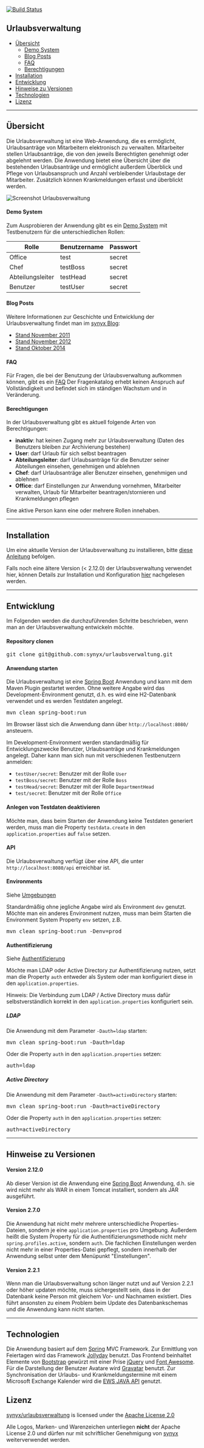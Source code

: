 [![Build Status](https://travis-ci.org/synyx/urlaubsverwaltung.png)](https://travis-ci.org/synyx/urlaubsverwaltung)


## Urlaubsverwaltung

* [Übersicht](#übersicht)
    * [Demo System](#demo-system)
    * [Blog Posts](#blog-posts)
    * [FAQ](#faq)
    * [Berechtigungen](#berechtigungen)
* [Installation](#installation)
* [Entwicklung](#entwicklung)
* [Hinweise zu Versionen](#hinweise-zu-versionen)
* [Technologien](#technologien)
* [Lizenz](#lizenz)

---

## Übersicht

Die Urlaubsverwaltung ist eine Web-Anwendung, die es ermöglicht, Urlaubsanträge von Mitarbeitern elektronisch zu
verwalten. Mitarbeiter stellen Urlaubsanträge, die von den jeweils Berechtigten genehmigt oder abgelehnt werden.
Die Anwendung bietet eine Übersicht über die bestehenden Urlaubsanträge und ermöglicht außerdem Überblick und Pflege
von Urlaubsanspruch und Anzahl verbleibender Urlaubstage der Mitarbeiter. Zusätzlich können Krankmeldungen erfasst und
überblickt werden.

![Screenshot Urlaubsverwaltung](http://synyx.de/images/opensource/screen_01.jpg)

#### Demo System

Zum Ausprobieren der Anwendung gibt es ein [Demo System](http://urlaubsverwaltung-demo.synyx.de) mit Testbenutzern für
die unterschiedlichen Rollen:

| Rolle             | Benutzername  | Passwort |
| ----------------- | ------------- | -------- |
| Office            | test          | secret   |
| Chef              | testBoss      | secret   |
| Abteilungsleiter  | testHead      | secret   |
| Benutzer          | testUser      | secret   |

#### Blog Posts

Weitere Informationen zur Geschichte und Entwicklung der Urlaubsverwaltung findet man im
[synyx Blog](http://blog.synyx.de):

* [Stand November 2011](http://blog.synyx.de/2011/11/elektronische-urlaubsverwaltung-made-by-youngsters/)
* [Stand November 2012](http://blog.synyx.de/2012/11/urlaubsverwaltung-was-hat-sich-getan/)
* [Stand Oktober 2014](http://blog.synyx.de/2014/10/urlaubsverwaltung-goes-mobile/)

#### FAQ

Für Fragen, die bei der Benutzung der Urlaubsverwaltung aufkommen können, gibt es ein
[FAQ](https://github.com/synyx/urlaubsverwaltung/wiki/FAQ)
Der Fragenkatalog erhebt keinen Anspruch auf Vollständigkeit und befindet sich im ständigen Wachstum und in Veränderung.

#### Berechtigungen

In der Urlaubsverwaltung gibt es aktuell folgende Arten von Berechtigungen:

* **inaktiv**: hat keinen Zugang mehr zur Urlaubsverwaltung (Daten des Benutzers bleiben zur Archivierung bestehen)
* **User**: darf Urlaub für sich selbst beantragen
* **Abteilungsleiter**: darf Urlaubsanträge für die Benutzer seiner Abteilungen einsehen, genehmigen und ablehnen
* **Chef**: darf Urlaubsanträge aller Benutzer einsehen, genehmigen und ablehnen
* **Office**: darf Einstellungen zur Anwendung vornehmen, Mitarbeiter verwalten, Urlaub für Mitarbeiter
beantragen/stornieren und Krankmeldungen pflegen

Eine aktive Person kann eine oder mehrere Rollen innehaben.

---

## Installation

Um eine aktuelle Version der Urlaubsverwaltung zu installieren, bitte [diese Anleitung](INSTALLATION_AS_JAR.md)
befolgen.

Falls noch eine ältere Version (< 2.12.0) der Urlaubsverwaltung verwendet hier, können Details zur Installation und
Konfiguration [hier](INSTALLATION_AS_WAR.md) nachgelesen werden.

---

## Entwicklung

Im Folgenden werden die durchzuführenden Schritte beschrieben, wenn man an der Urlaubsverwaltung entwickeln möchte.

#### Repository clonen

<pre>git clone git@github.com:synyx/urlaubsverwaltung.git</pre>

#### Anwendung starten

Die Urlaubsverwaltung ist eine [Spring Boot](http://projects.spring.io/spring-boot/) Anwendung und kann mit dem Maven
Plugin gestartet werden. Ohne weitere Angabe wird das Development-Environment genutzt, d.h. es wird eine H2-Datenbank
verwendet und es werden Testdaten angelegt.

<pre>mvn clean spring-boot:run</pre>

Im Browser lässt sich die Anwendung dann über `http://localhost:8080/` ansteuern.

Im Development-Environment werden standardmäßig für Entwicklungszwecke Benutzer, Urlaubsanträge und Krankmeldungen
angelegt. Daher kann man sich nun mit verschiedenen Testbenutzern anmelden:

* `testUser/secret`: Benutzer mit der Rolle `User`
* `testBoss/secret`: Benutzer mit der Rolle `Boss`
* `testHead/secret`: Benutzer mit der Rolle `DepartmentHead`
* `test/secret`: Benutzer mit der Rolle `Office`

#### Anlegen von Testdaten deaktivieren

Möchte man, dass beim Starten der Anwendung keine Testdaten generiert werden, muss man die Property `testdata.create`
in den `application.properties` auf `false` setzen.

#### API

Die Urlaubsverwaltung verfügt über eine API, die unter `http://localhost:8080/api` erreichbar ist.

#### Environments

Siehe [Umgebungen](INSTALLATION_AS_JAR.md#umgebungen)

Standardmäßig ohne jegliche Angabe wird als Environment `dev` genutzt. Möchte man ein anderes Environment nutzen,
muss man beim Starten die Environment System Property `env` setzen, z.B.

<pre>mvn clean spring-boot:run -Denv=prod</pre>

#### Authentifizierung

Siehe [Authentifizierung](INSTALLATION_AS_JAR.md#authentifizierung)

Möchte man LDAP oder Active Directory zur Authentifizierung nutzen, setzt man die Property `auth` entweder als System
oder man konfiguriert diese in den `application.properties`.

Hinweis: Die Verbindung zum LDAP / Active Directory muss dafür selbstverständlich korrekt in den
`application.properties` konfiguriert sein.

##### LDAP

Die Anwendung mit dem Parameter `-Dauth=ldap` starten:

<pre>mvn clean spring-boot:run -Dauth=ldap</pre>

Oder die Property `auth` in den `application.properties` setzen:

<pre>auth=ldap</pre>

##### Active Directory

Die Anwendung mit dem Parameter `-Dauth=activeDirectory` starten:

<pre>mvn clean spring-boot:run -Dauth=activeDirectory</pre>

Oder die Property `auth` in den `application.properties` setzen:

<pre>auth=activeDirectory</pre>

---

## Hinweise zu Versionen

#### Version 2.12.0

Ab dieser Version ist die Anwendung eine [Spring Boot](http://projects.spring.io/spring-boot/) Anwendung, d.h. sie wird
nicht mehr als WAR in einem Tomcat installiert, sondern als JAR ausgeführt.

#### Version 2.7.0

Die Anwendung hat nicht mehr mehrere unterschiedliche Properties-Dateien, sondern je eine `application.properties` pro
Umgebung. Außerdem heißt die System Property für die Authentifizierungsmethode nicht mehr `spring.profiles.active`,
sondern `auth`. Die fachlichen Einstellungen werden nicht mehr in einer Properties-Datei gepflegt, sondern innerhalb
der Anwendung selbst unter dem Menüpunkt "Einstellungen".

#### Version 2.2.1

Wenn man die Urlaubsverwaltung schon länger nutzt und auf Version 2.2.1 oder höher updaten möchte, muss sichergestellt
sein, dass in der Datenbank keine Person mit gleichem Vor- und Nachnamen existiert. Dies führt ansonsten zu einem
Problem beim Update des Datenbankschemas und die Anwendung kann nicht starten.

---

## Technologien

Die Anwendung basiert auf dem [Spring](http://www.springsource.org/) MVC Framework.
Zur Ermittlung von Feiertagen wird das Framework [Jollyday](http://jollyday.sourceforge.net/) benutzt.
Das Frontend beinhaltet Elemente von [Bootstrap](http://getbootstrap.com/) gewürzt mit einer Prise
[jQuery](http://jquery.com/) und [Font Awesome](http://fontawesome.io/).
Für die Darstellung der Benutzer Avatare wird [Gravatar](http://de.gravatar.com/) benutzt.
Zur Synchronisation der Urlaubs- und Krankmeldungstermine mit einem Microsoft Exchange Kalender wird die
[EWS JAVA API](https://github.com/OfficeDev/ews-java-api) genutzt.

## Lizenz

[synyx/urlaubsverwaltung](http://github.com/synyx/urlaubsverwaltung) is licensed under the
[Apache License 2.0](http://www.apache.org/licenses/LICENSE-2.0)

Alle Logos, Marken- und Warenzeichen unterliegen **nicht** der Apache License 2.0 und dürfen nur mit schriftlicher
Genehmigung von [synyx](http://www.synyx.de/) weiterverwendet werden.

